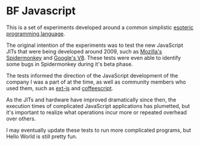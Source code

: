 BF Javascript
=============
This is a set of experiments developed around a common simplistic
[esoteric programming language](http://en.wikipedia.org/wiki/Brainfuck).

The original intention of the experiments was to test the new JavaScript JITs 
that were being developed around 2009, such as 
[Mozilla's Spidermonkey](http://en.wikipedia.org/wiki/SpiderMonkey_%28software%29)
and [Google's V8](http://en.wikipedia.org/wiki/V8_(JavaScript_engine)). 
These tests were even able to identify some bugs in Spidermonkey during it's beta
phase.

The tests informed the direction of the JavaScript development of the company I 
was a part of at the time, as well as community members who used them, such as 
[ext-js](http://www.sencha.com/products/extjs/) and 
[coffeescript](http://coffeescript.org/).

As the JITs and hardware have improved dramatically since then, the execution
times of complicated JavaScript applications has plumetted, but it's important
to realize what operations incur more or repeated overhead over others.

I may eventually update these tests to run more complicated programs, but Hello World
is still pretty fun.
